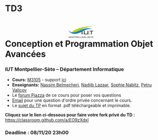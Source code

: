 # TD3

# <img src="ressources/logo.jpeg" width="17%" style="margin:auto;display:block;"/> Conception et Programmation Objet Avancées 
### IUT Montpellier-Sète – Département Informatique
* **Cours:** [M3105](http://cache.media.enseignementsup-recherche.gouv.fr/file/25/09/7/PPN_INFORMATIQUE_256097.pdf) - support [ici](https://github.com/IUTInfoMontp-M3105/Ressources)
* **Enseignants:** [Nassim Belmecheri](mailto:nassim.belmecheri@umontpellier.fr), [Nadjib Lazaar](mailto:nadjib.lazaar@umontpellier.fr), [Sophie Nabitz](mailto:sophie.nabitz@univ-avignon.fr), [Petru Valicov](mailto:petru.valicov@umontpellier.fr) 
* Le [forum Piazza](https://piazza.com/class/kek1cuqz3ep7o) de ce cours pour poser vos questions
* [Email](mailto:petru.valicov@umontpellier.fr) pour une question d'ordre privée concernant le cours.
* Le [sujet du TP](TD3.pdf) en format .pdf téléchargeable et imprimable.

**Cliquez sur le lien ci-dessous pour faire votre fork privé du TD :**
https://classroom.github.com/a/EO9zXdxI

### Deadline : 08/11/20 23h00




